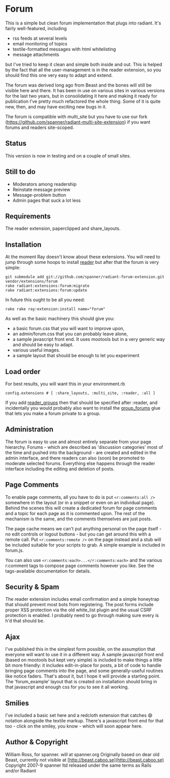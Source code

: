 # Forum

This is a simple but clean forum implementation that plugs into radiant. It's fairly well-featured, including 

* rss feeds at several levels
* email monitoring of topics
* textile-formatted messages with html whitelisting
* message attachments

but I've tried to keep it clean and simple both inside and out. This is helped by the fact that all the user-management is in the reader extension, so you should find this one very easy to adapt and extend. 

The forum was derived long ago from Beast and the bones will still be visible here and there. It has been in use on various sites in various versions for the last two years, but in consolidating it here and making it ready for publication I've pretty much refactored the whole thing. Some of it is quite new, then, and may have exciting new bugs in it. 

The forum is compatible with multi_site but you have to use our fork (https://github.com/spanner/radiant-multi-site-extension) if you want forums and readers site-scoped.

## Status

This version is now in testing and on a couple of small sites.

## Still to do

* Moderators among readership
* Reinstate message preview
* Message-problem button
* Admin pages that suck a lot less

## Requirements

The reader extension, paperclipped and share_layouts.

## Installation

At the moment Ray doesn't know about these extensions. You will need to jump through some hoops to install [reader](http://github.com/spanner/radiant-reader-extension) but after that the forum is very simple:

	git submodule add git://github.com/spanner/radiant-forum-extension.git vendor/extensions/forum
	rake radiant:extensions:forum:migrate
	rake radiant:extensions:forum:update

In future this ought to be all you need:

	rake rake ray:extension:install name="forum"

As well as the basic machinery this should give you:

* a basic forum.css that you will want to improve upon,
* an admin/forum.css that you can probably leave alone, 
* a sample javascript front end. It uses mootools but in a very generic way and should be easy to adapt.
* various useful images. 
* a sample layout that should be enough to let you experiment

## Load order

For best results, you will want this in your environment.rb

	config.extensions # [ :share_layouts, :multi_site, :reader, :all ] 
	
If you add [reader_groups](http://github.com/spanner/radiant-reader_groups-extension) then that should be specified after :reader, and incidentally you would probably also want to install the [group_forums](http://github.com/spanner/radiant-group_forums-extension) glue that lets you make a forum private to a group.

## Administration

The forum is easy to use and almost entirely separate from your page hierarchy. Forums - which are described as 'discussion categories' most of the time and pushed into the background - are created and edited in the admin interface, and there readers can also (soon) be promoted to moderate selected forums. Everything else happens through the reader interface including the editing and deletion of posts.

## Page Comments

To enable page comments, all you have to do is put `<r:comments:all />` somewhere in the layout (or in a snippet or even on an individual page). Behind the scenes this will create a dedicated forum for page comments and a topic for each page as it is commented upon. The rest of the mechanism is the same, and the comments themselves are just posts. 

The page cache means we can't put anything personal on the page itself - no edit controls or logout buttons - but you can get around this with a remote call. Put `<r:comments:remote />` on the page instead and a stub will be included suitable for your scripts to grab. A simple example is included in forum.js.

You can also use `<r:comments:each>...</r:comments:each>` and the various r:comment tags to compose page comments however you like. See the tags-available documentation for details.

## Security & Spam

The reader extension includes email confirmation and a simple honeytrap that should prevent most bots from registering. The post forms include proper XSS protection via the old white_list plugin and the usual CSRF protection is enabled. I probably need to go through making sure every is h'd that should be.

## Ajax

I've published this in the simplest form possible, on the assumption that everyone will want to use it in a different way. A sample javascript front end (based on mootools but kept very simple) is included to make things a little bit more friendly: it includes edit-in-place for posts, a bit of code to handle bringing page comments into the page, and some generally-useful routines like notice faders. That's about it, but I hope it will provide a starting point. The 'forum_example' layout that is created on installation should bring in that javascript and enough css for you to see it all working.

## Smilies

I've included a basic set here and a redcloth extension that catches :smile: notation alongside the textile markup. There's a javascript front end for that too - click on the smiley, you know - which will soon appear here.

## Author & Copyright

William Ross, for spanner. will at spanner.org
Originally based on dear old Beast, currently not visible at [http://beast.caboo.se](http://beast.caboo.se)
Copyright 2007-9 spanner ltd
released under the same terms as Rails and/or Radiant